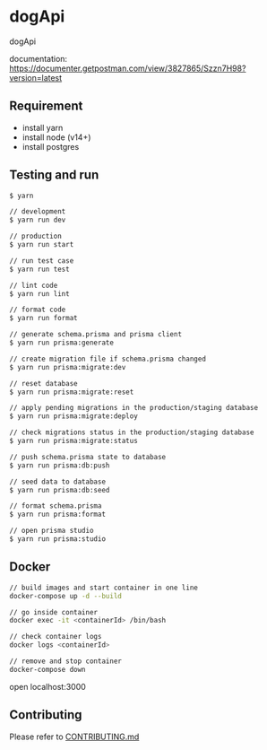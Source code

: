 # dogApi

dogApi

documentation: <https://documenter.getpostman.com/view/3827865/Szzn7H98?version=latest>

## Requirement

- install yarn
- install node (v14+)
- install postgres

## Testing and run

```zsh
$ yarn

// development
$ yarn run dev

// production
$ yarn run start

// run test case
$ yarn run test

// lint code
$ yarn run lint

// format code
$ yarn run format

// generate schema.prisma and prisma client
$ yarn run prisma:generate

// create migration file if schema.prisma changed
$ yarn run prisma:migrate:dev

// reset database
$ yarn run prisma:migrate:reset

// apply pending migrations in the production/staging database
$ yarn run prisma:migrate:deploy

// check migrations status in the production/staging database
$ yarn run prisma:migrate:status

// push schema.prisma state to database
$ yarn run prisma:db:push

// seed data to database
$ yarn run prisma:db:seed

// format schema.prisma
$ yarn run prisma:format

// open prisma studio
$ yarn run prisma:studio
```

## Docker

```zsh
// build images and start container in one line
docker-compose up -d --build

// go inside container
docker exec -it <containerId> /bin/bash

// check container logs
docker logs <containerId>

// remove and stop container
docker-compose down
```

open localhost:3000

## Contributing

Please refer to [CONTRIBUTING.md](https://github.com/yeukfei02/dogApi/blob/master/CONTRIBUTING.md)
